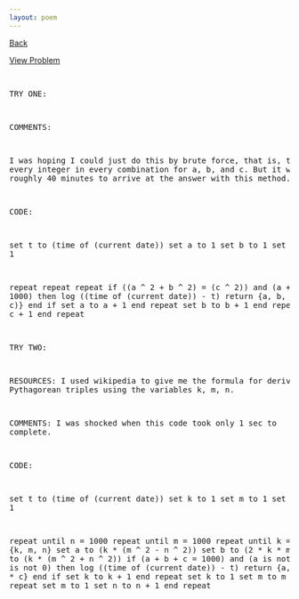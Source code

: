 ```yaml
---
layout: poem
---
```



<html>

<head>
<title>Euler - Problem 9</title>

<script type="text/javascript">

  var _gaq = _gaq || [];
  _gaq.push(['_setAccount', 'UA-16960753-5']);
  _gaq.push(['_trackPageview']);

  (function() {
    var ga = document.createElement('script'); ga.type = 'text/javascript'; ga.async = true;
    ga.src = ('https:' == document.location.protocol ? 'https://ssl' : 'http://www') + '.google-analytics.com/ga.js';
    var s = document.getElementsByTagName('script')[0]; s.parentNode.insertBefore(ga, s);
  })();

</script>

</head>

<body>

<p><a href="../index.html">Back</a></p>
<p><a href="http://projecteuler.net/problem=9" target="_blank">View Problem</a></p>
<pre>

TRY ONE:

COMMENTS:

I was hoping I could just do this by brute force, that is, to test every integer in every combination for a, b, 
and c. But it will take roughly 40 minutes to arrive at the answer with this method.

CODE:

set t to (time of (current date))
set a to 1
set b to 1
set c to 1

repeat
	repeat
		repeat
			if ((a ^ 2 + b ^ 2) = (c ^ 2)) and (a + b + c = 1000) then
				log ((time of (current date)) - t)
				return {a, b, c, (a * b * c)}
			end if
			set a to a + 1
		end repeat
		set b to b + 1
	end repeat
	set c to c + 1
end repeat


TRY TWO:

RESOURCES:
I used wikipedia to give me the formula for deriving all Pythagorean triples using the variables k, m, n.


COMMENTS:
I was shocked when this code took only 1 sec to complete.


CODE:

set t to (time of (current date))
set k to 1
set m to 1
set n to 1

repeat until n = 1000
	repeat until m = 1000
		repeat until k = 1000
			log {k, m, n}
			set a to (k * (m ^ 2 - n ^ 2))
			set b to (2 * k * m * n)
			set c to (k * (m ^ 2 + n ^ 2))
			if (a + b + c = 1000) and (a is not 0) and (b is not 0) then
				log ((time of (current date)) - t)
				return {a, b, c, a * b * c}
			end if
			set k to k + 1
		end repeat
		set k to 1
		set m to m + 1
	end repeat
	set m to 1
	set n to n + 1
end repeat


</pre>
</body>
</html>
